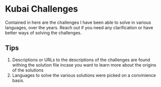 # Kubai Challenges
Contained in here are the challenges I have been able to solve in various languages, over the years. Reach out if you need any clarification or have better ways of solving the challenges.


## Tips
1. Descriptions or URLs to the descriptions of the challenges are found withing the solution file incase you want to learn more about the origins of the solutions
2. Languages to solve the various solutions were picked on a convinience basis.
